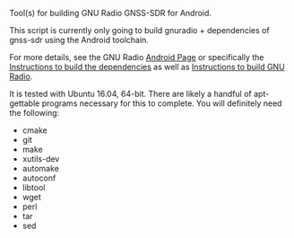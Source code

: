 Tool(s) for building GNU Radio GNSS-SDR for Android.

This script is currently only going to build gnuradio + dependencies of gnss-sdr using the Android toolchain.

For more details, see the GNU Radio [Android Page](http://gnuradio.org/redmine/projects/gnuradio/wiki/Android) or specifically the [Instructions to build the dependencies](http://gnuradio.org/redmine/projects/gnuradio/wiki/GRAndDeps) as well as [Instructions to build GNU Radio](http://gnuradio.org/redmine/projects/gnuradio/wiki/GRAndBuild).

It is tested with Ubuntu 16.04, 64-bit. There are likely a handful of apt-gettable programs necessary for this to complete. You will definitely need the following:
- cmake
- git
- make
- xutils-dev
- automake
- autoconf
- libtool
- wget
- perl
- tar
- sed
